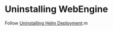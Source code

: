 # Uninstalling WebEngine

Follow [Uninstalling Helm Deployment](https://opensource.hcltechsw.com/digital-experience/latest/deployment/install/container/helm_deployment/helm_uninstall/).m
